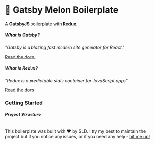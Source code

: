 # 🍈 Gatsby Melon Boilerplate

A **GatsbyJS** boilerplate with **Redux**.

##### What is Gatsby?

_"Gatsby is a blazing fast modern site generator for React."_ 

[Read the docs.](https://www.gatsbyjs.org/docs/)

##### What is Redux?

_"Redux is a predictable state container for JavaScript apps"_

[Read the docs](https://redux.js.org/introduction/getting-started)

### Getting Started

##### Project Structure

```

```

This boilerplate was built with ❤️ by SLD. I try my best to maintain the project but if you notice any issues, or if you need any help - [hit me up!](https://sld.codes)

